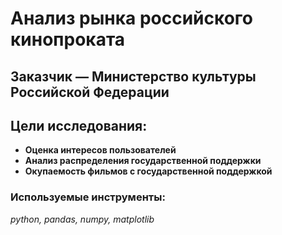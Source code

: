# Анализ рынка российского кинопроката
## Заказчик — Министерство культуры Российской Федерации
## Цели исследования:
* **Оценка интересов пользователей**
* **Анализ распределения государственной поддержки**
* **Окупаемость фильмов с государственной поддержкой**
### Используемые инструменты:
*python, pandas, numpy, matplotlib*
